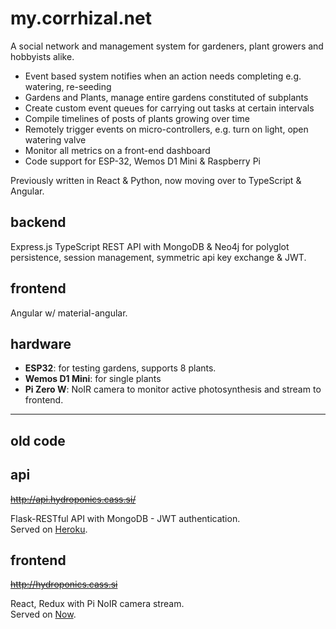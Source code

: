 # my.corrhizal.net

A social network and management system for gardeners, plant growers and hobbyists alike.

* Event based system notifies when an action needs completing e.g. watering, re-seeding
* Gardens and Plants, manage entire gardens constituted of subplants
* Create custom event queues for carrying out tasks at certain intervals
* Compile timelines of posts of plants growing over time
* Remotely trigger events on micro-controllers, e.g. turn on light, open watering valve
* Monitor all metrics on a front-end dashboard
* Code support for ESP-32, Wemos D1 Mini & Raspberry Pi

Previously written in React & Python, now moving over to TypeScript & Angular.

## backend

Express.js TypeScript REST API with MongoDB & Neo4j for polyglot persistence, session management, symmetric api key exchange & JWT.

## frontend

Angular w/ material-angular.

## hardware

* __ESP32__: for testing gardens, supports 8 plants. 
* __Wemos D1 Mini__: for single plants
* __Pi Zero W__: NoIR camera to monitor active photosynthesis and stream to frontend.

---

## old code

## api

~~<http://api.hydroponics.cass.si/>~~

Flask-RESTful API with MongoDB - JWT authentication.  
Served on [Heroku](https://www.heroku.com/).

## frontend

~~<http://hydroponics.cass.si>~~

React, Redux with Pi NoIR camera stream.  
Served on [Now](https://zeit.co/home).
